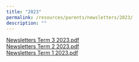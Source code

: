 ```yaml
---
title: "2023"
permalink: /resources/parents/newsletters/2023/
description: ""
---
```


[Newsletters Term 3 2023.pdf](/files/Newsletter%20to%20Parents/2023/xinminss%20newsletters%20t32023.pdf)<br>
[Newsletters Term 2 2023.pdf](/files/Newsletter%20to%20Parents/2023/Xinminss%20Newsletters%20T22023.pdf)<br>
[Newsletters Term 1 2023.pdf](/files/Newsletter%20to%20Parents/2023/Xinminss%20Newsletters%20T12023.pdf)